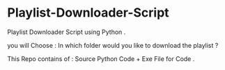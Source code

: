 # Playlist-Downloader-Script

Playlist Downloader Script using Python .

you will Choose :
In which folder would you like to download the playlist ?

This Repo contains of : Source Python Code + Exe File for Code .

